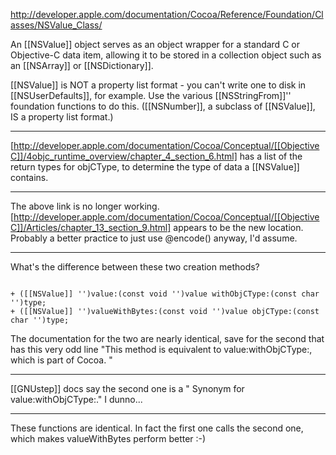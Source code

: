 http://developer.apple.com/documentation/Cocoa/Reference/Foundation/Classes/NSValue_Class/

An [[NSValue]] object serves as an object wrapper for a standard C or Objective-C data item, allowing it to be stored in a collection object such as an [[NSArray]] or [[NSDictionary]].

[[NSValue]] is NOT a property list format - you can't write one to disk in [[NSUserDefaults]], for example. Use the various [[NSStringFrom]]'' foundation functions to do this. ([[NSNumber]], a subclass of [[NSValue]], IS a property list format.)

----
[http://developer.apple.com/documentation/Cocoa/Conceptual/[[ObjectiveC]]/4objc_runtime_overview/chapter_4_section_6.html] has a list of the return types for objCType, to determine the type of data a [[NSValue]] contains.

----

The above link is no longer working. [http://developer.apple.com/documentation/Cocoa/Conceptual/[[ObjectiveC]]/Articles/chapter_13_section_9.html] appears to be the new location. Probably a better practice to just use @encode() anyway, I'd assume.

----

What's the difference between these two creation methods?

<code>
+ ([[NSValue]] '')value:(const void '')value withObjCType:(const char '')type;
+ ([[NSValue]] '')valueWithBytes:(const void '')value objCType:(const char '')type;
</code>

The documentation for the two are nearly identical, save for the second that has this very odd line "This method is equivalent to value:withObjCType:, which is part of Cocoa. "

----

[[GNUstep]] docs say the second one is a " Synonym for value:withObjCType:." I dunno...

----

These functions are identical. In fact the first one calls the second one, which makes valueWithBytes perform better :-)